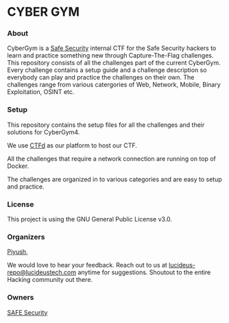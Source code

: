 # CYBER GYM

### About

CyberGym is a [Safe Security](https://www.safe.security/) internal CTF for the Safe Security hackers to learn and practice something new through Capture-The-Flag challenges. This repository consists of all the challenges part of the current CyberGym. Every challenge contains a setup guide and a challenge description so everybody can play and practice the challenges on their own. The challenges range from various catergories of Web, Network, Mobile, Binary Exploitation, OSINT etc.

### Setup 

This repository contains the setup files for all the challenges and their solutions for CyberGym4.

We use [CTFd](https://github.com/CTFd/CTFd/) as our platform to host our CTF.

All the challenges that require a network connection are running on top of Docker.

The challenges are organized in to various categories and are easy to setup and practice.

### License

This project is using the GNU General Public License v3.0.

### Organizers

[Piyush](linkedin.com/in/piyush-sharma-86816592/),

We would love to hear your feedback. Reach out to us at lucideus-repo@lucideustech.com anytime for suggestions. Shoutout to the entire Hacking community out there.

### Owners

[SAFE Security](https://www.safe.security/)
